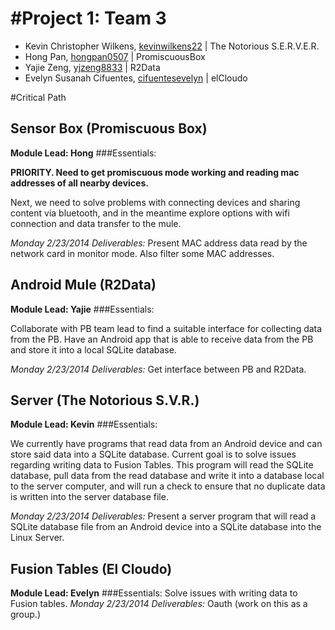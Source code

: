 #Project 1: Team 3
=================

* Kevin Christopher Wilkens, [kevinwilkens22](https://github.com/kevinwilkens22) | The Notorious S.E.R.V.E.R.
* Hong Pan, [hongpan0507](https://github.com/hongpan0507) | PromiscuousBox 
* Yajie Zeng, [yjzeng8833](https://github.com/yjzeng8833) | R2Data
* Evelyn Susanah Cifuentes, [cifuentesevelyn](https://github.com/cifuentesevelyn) | elCloudo

#Critical Path

## Sensor Box (Promiscuous Box)

**Module Lead: Hong**
###Essentials:  

**PRIORITY.  Need to get promiscuous mode working and reading mac addresses of all nearby devices.**

Next, we need to solve problems with connecting devices and sharing content via bluetooth, and in the meantime explore options with wifi connection and data transfer to the mule.

*Monday 2/23/2014 Deliverables:* Present MAC address data read by the network card in monitor mode.  Also filter some MAC addresses.

## Android Mule (R2Data)

**Module Lead: Yajie**
###Essentials:  



Collaborate with PB team lead to find a suitable interface for collecting data from the PB.  Have an Android app that is able to receive data from the PB and store it into a local SQLite database.

*Monday 2/23/2014 Deliverables:* Get interface between PB and R2Data. 

## Server (The Notorious S.V.R.)

**Module Lead: Kevin**
###Essentials:  

We currently have programs that read data from an Android device and can store said data into a SQLite database.  Current goal is to solve issues regarding writing data to Fusion Tables. This program will read the SQLite database, pull data from the read database and write it into a database local to the server computer, and will run a check to ensure that no duplicate data is written into the server database file.

*Monday 2/23/2014 Deliverables:* Present a server program that will read a SQLite database file from an Android device into a SQLite database into the Linux Server.  

## Fusion Tables (El Cloudo)

**Module Lead: Evelyn**
###Essentials:
Solve issues with writing data to Fusion tables.
*Monday 2/23/2014 Deliverables:* Oauth (work on this as a group.)
